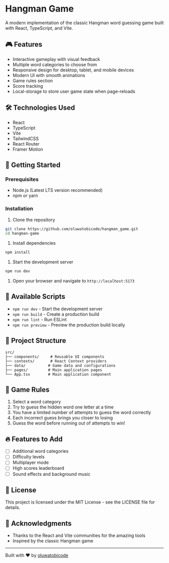 # Hangman Game

A modern implementation of the classic Hangman word guessing game built with React, TypeScript, and Vite.

## 🎮 Features

- Interactive gameplay with visual feedback
- Multiple word categories to choose from
- Responsive design for desktop, tablet, and mobile devices
- Modern UI with smooth animations
- Game rules section
- Score tracking
- Local-storage to store user game state when page-reloads

## 🛠️ Technologies Used

- React
- TypeScript
- Vite
- TailwindCSS
- React Router
- Framer Motion

## 🚀 Getting Started

### Prerequisites

- Node.js (Latest LTS version recommended)
- npm or yarn

### Installation

1. Clone the repository

```bash
git clone https://github.com/oluwatobicode/hangman_game.git
cd hangman-game
```

1. Install dependencies

```bash
npm install
```

1. Start the development server

```bash
npm run dev
```

1. Open your browser and navigate to `http://localhost:5173`

## 📝 Available Scripts

- `npm run dev` - Start the development server
- `npm run build` - Create a production build
- `npm run lint` - Run ESLint
- `npm run preview` - Preview the production build locally

## 🎨 Project Structure

```plaintext
src/
├── components/     # Reusable UI components
├── contexts/       # React Context providers
├── data/          # Game data and configurations
├── pages/         # Main application pages
└── App.tsx        # Main application component
```

## 🎯 Game Rules

1. Select a word category
2. Try to guess the hidden word one letter at a time
3. You have a limited number of attempts to guess the word correctly
4. Each incorrect guess brings you closer to losing
5. Guess the word before running out of attempts to win!

## 🔥 Features to Add

- [ ] Additional word categories
- [ ] Difficulty levels
- [ ] Multiplayer mode
- [ ] High scores leaderboard
- [ ] Sound effects and background music

## 📄 License

This project is licensed under the MIT License - see the LICENSE file for details.

## 👏 Acknowledgments

- Thanks to the React and Vite communities for the amazing tools
- Inspired by the classic Hangman game

---

Built with ❤️ by [oluwatobicode](https://github.com/oluwatobicode)
